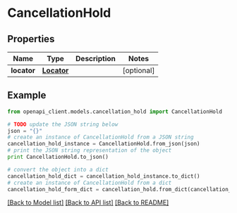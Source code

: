 # CancellationHold


## Properties
Name | Type | Description | Notes
------------ | ------------- | ------------- | -------------
**locator** | [**Locator**](Locator.md) |  | [optional] 

## Example

```python
from openapi_client.models.cancellation_hold import CancellationHold

# TODO update the JSON string below
json = "{}"
# create an instance of CancellationHold from a JSON string
cancellation_hold_instance = CancellationHold.from_json(json)
# print the JSON string representation of the object
print CancellationHold.to_json()

# convert the object into a dict
cancellation_hold_dict = cancellation_hold_instance.to_dict()
# create an instance of CancellationHold from a dict
cancellation_hold_form_dict = cancellation_hold.from_dict(cancellation_hold_dict)
```
[[Back to Model list]](../README.md#documentation-for-models) [[Back to API list]](../README.md#documentation-for-api-endpoints) [[Back to README]](../README.md)



